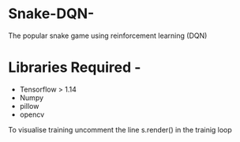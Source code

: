 # Snake-DQN-
The popular snake game using reinforcement learning (DQN)
# Libraries Required - 
* Tensorflow > 1.14
* Numpy 
* pillow
* opencv

To visualise training uncomment the line s.render() in the trainig loop
